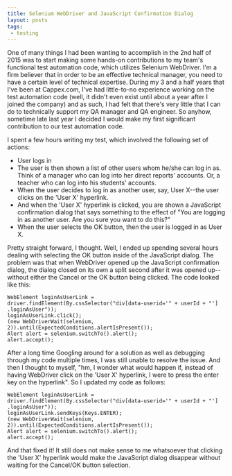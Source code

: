 ```yaml
---
title: Selenium WebDriver and JavaScript Confirmation Dialog
layout: posts
tags:
 - testing
---
```


One of many things I had been wanting to accomplish in the 2nd half of 2015 was to start making some hands-on contributions to my team's functional test automation code, which utilizes Selenium WebDriver.  I'm a firm believer that in order to be an effective technical manager, you need to have a certain level of technical expertise.  During my 3 and a half years that I've been at Cappex.com, I've had little-to-no experience working on the test automation code (well, it didn't even exist until about a year after I joined the company) and as such, I had felt that there's very little that I can do to technically support my QA manager and QA engineer.  So anyhow, sometime late last year I decided I would make my first significant contribution to our test automation code.

I spent a few hours writing my test, which involved the following set of actions:

* User logs in
* The user is then shown a list of other users whom he/she can log in as.  Think of a manager who can log into her direct reports' accounts.  Or, a teacher who can log into his students' accounts.
* When the user decides to log in as another user, say, User X--the user clicks on the 'User X' hyperlink.
* And when the 'User X' hyperlink is clicked, you are shown a JavaScript confirmation dialog that says something to the effect of "You are logging in as another user.  Are you sure you want to do this?"
* When the user selects the OK button, then the user is logged in as User X.

Pretty straight forward, I thought.  Well, I ended up spending several hours dealing with selecting the OK button inside of the JavaScript dialog.  The problem was that when WebDriver opened up the JavaScript confirmation dialog, the dialog closed on its own a split second after it was opened up--without either the Cancel or the OK button being clicked.  The code looked like this:

    WebElement loginAsUserLink = driver.findElement(By.cssSelector("div[data-userid='" + userId + "'] .loginAsUser"));
    loginAsUserLink.click();
    (new WebDriverWait(selenium, 2)).until(ExpectedConditions.alertIsPresent());
    Alert alert = selenium.switchTo().alert();
    alert.accept();

After a long time Googling around for a solution as well as debugging through my code multiple times, I was still unable to resolve the issue.  And then I thought to myself, "hm, I wonder what would happen if, instead of having WebDriver click on the 'User X' hyperlink, I were to press the enter key on the hyperlink".  So I updated my code as follows:

    WebElement loginAsUserLink = driver.findElement(By.cssSelector("div[data-userid='" + userId + "'] .loginAsUser"));
    loginAsUserLink.sendKeys(Keys.ENTER);
    (new WebDriverWait(selenium, 2)).until(ExpectedConditions.alertIsPresent());
    Alert alert = selenium.switchTo().alert();
    alert.accept();

And that fixed it!  It still does not make sense to me whatsoever that clicking the 'User X' hyperlink would make the JavaScript dialog disappear without waiting for the Cancel/OK button selection.
